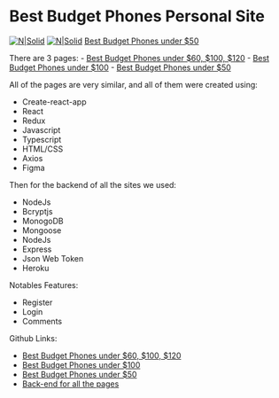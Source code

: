 # Best Budget Phones Personal Site
[![N|Solid](https://i.ibb.co/60bq05Y/firefox-rn-Fia6ycm2.png)](http://under-120.bestbudgetphones.technology/)
[![N|Solid](https://i.ibb.co/7CKQNft/under50.png)](http://under-120.bestbudgetphones.technology/)
[Best Budget Phones under $50](http://under-50.bestbudgetphones.technology/)

There are 3 pages:
    - [Best Budget Phones under $60, $100, $120](http://under-120.bestbudgetphones.technology/)
    - [Best Budget Phones under $100](http://under-100.bestbudgetphones.technology/)
    - [Best Budget Phones under $50](http://under-50.bestbudgetphones.technology/)
    
All of the pages are very similar, and all of them were created using:
  - Create-react-app
  - React
  - Redux
  - Javascript
  - Typescript
  - HTML/CSS
  - Axios
  - Figma


Then for the backend of all the sites we used:
  - NodeJs
  - Bcryptjs
  - MonogoDB
  - Mongoose
  - NodeJs
  - Express
  - Json Web Token
  - Heroku

Notables Features:
  - Register
  - Login
  - Comments

Github Links:
  - [Best Budget Phones under $60, $100, $120](https://github.com/Tonymndz/BestBudgetPhones)
  - [Best Budget Phones under $100](https://github.com/Tonymndz/BestBudgetPhonesUnder100)
  - [Best Budget Phones under $50](https://github.com/Tonymndz/BestBudgetPhonesUnder50)
  - [Back-end for all the pages](https://github.com/Tonymndz/BackendForBestBudgetPhones)
